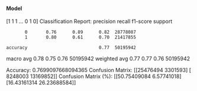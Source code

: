 #### Model
[1 1 1 ... 0 1 0]
Classification Report:
              precision    recall  f1-score   support

           0       0.76      0.89      0.82  28778087
           1       0.80      0.61      0.70  21417855

    accuracy                           0.77  50195942
   macro avg       0.78      0.75      0.76  50195942
weighted avg       0.77      0.77      0.76  50195942

Accuracy: 0.7699097668094365
Confusion Matrix:
[[25476494  3301593]
 [ 8248003 13169852]]
Confusion Matrix (%):
[[50.75409084  6.57741018]
 [16.43161314 26.23688584]]

